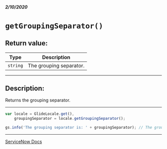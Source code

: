##### 2/10/2020
# `getGroupingSeparator()`
## Return value:
| Type | Description |
|---|---|
| `string` | The grouping separator. |

---

## Description:
Returns the grouping separator.

---

```js
var locale = GlideLocale.get(),
    groupingSeparator = locale.getGroupingSeparator();

gs.info('The grouping separator is: ' + groupingSeparator); // The grouping separator is ,
```

---

[ServiceNow Docs](https://developer.servicenow.com/app.do#!/api_doc?v=newyork&id=r_ScopedGlideLocaleGetGroupingSeparator)